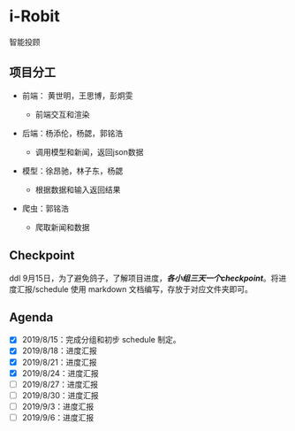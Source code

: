 # i-Robit
智能投顾

## 项目分工
- 前端： 黄世明，王思博，彭炯雯
  - 前端交互和渲染

- 后端：杨添伦，杨勰，郭铭浩
  - 调用模型和新闻，返回json数据

- 模型：徐昂驰，林子东，杨勰
  - 根据数据和输入返回结果
  
- 爬虫：郭铭浩
  - 爬取新闻和数据

## Checkpoint
ddl 9月15日，为了避免鸽子，了解项目进度，***各小组三天一个checkpoint***。将进度汇报/schedule 使用 markdown 文档编写，存放于对应文件夹即可。

## Agenda
  - [x] 2019/8/15：完成分组和初步 schedule 制定。
  - [x] 2019/8/18：进度汇报
  - [x] 2019/8/21：进度汇报
  - [x] 2019/8/24：进度汇报
  - [ ] 2019/8/27：进度汇报
  - [ ] 2019/8/30：进度汇报
  - [ ] 2019/9/3：进度汇报
  - [ ] 2019/9/6：进度汇报

